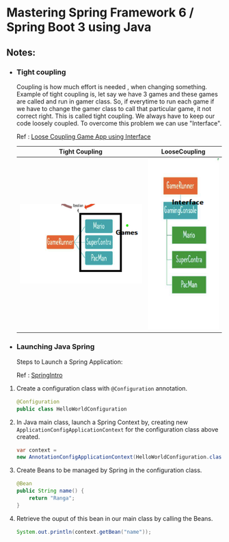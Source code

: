# Mastering Spring Framework 6 / Spring Boot 3 using Java

## Notes:
* ### Tight coupling 
  Coupling is how much effort is needed , when changing something. Example of tight coupling is, let say we have 3  games and these games are called and run in gamer class. So, if everytime to run each game if we have to change the gamer class to call that particular game, it not correct right. This is called tight coupling. We always have to keep our code loosely coupled. To overcome this problem we can use "Interface".

  Ref : [Loose Coupling Game App using Interface](https://github.com/lakshmir1098/Spring6-with-Java/tree/master/working-directory/MasteringSpring/src/main/java/com/learnings/MasteringSpring/LooselyCoupling)
 
    Tight Coupling |  LooseCoupling
    :---: | :---:
    ![](https://github.com/lakshmir1098/Spring6-with-Java/blob/master/images/tight%20coupling.png) | ![](https://github.com/lakshmir1098/Spring6-with-Java/blob/master/images/Loose%20coupling.png)

* ### Launching Java Spring
    
    Steps to Launch a Spring Application:

    Ref : [SpringIntro](https://github.com/lakshmir1098/Spring6-with-Java/tree/master/working-directory/MasteringSpring/src/main/java/com/learnings/MasteringSpring/SpringIntro) 
1. Create a configuration class with `@Configuration` annotation.

    ```java
    @Configuration
    public class HelloWorldConfiguration 
    ```
2. In Java main class, launch a Spring Context by, creating new `ApplicationConfigApplicationContext` for the configuration class above created.

    ```java
    var context = 
    new AnnotationConfigApplicationContext(HelloWorldConfiguration.class);
    ```
3. Create Beans to be managed by Spring in the configuration class.

    ```java
    @Bean
	public String name() {
		return "Ranga";
	}
    ```
4. Retrieve the ouput of this bean in our main class by calling the Beans.

    ```java
    System.out.println(context.getBean("name"));
    ```

